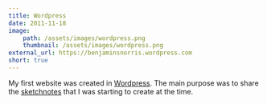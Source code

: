 ```yaml
---
title: Wordpress
date: 2011-11-18
image:
    path: /assets/images/wordpress.png
    thumbnail: /assets/images/wordpress.png
external_url: https://benjaminsnorris.wordpress.com
short: true
---
```


My first website was created in [Wordpress](https://wordpress.com). The main purpose was to share the [sketchnotes](/tags/sketchnotes/all/#2013) that I was starting to create at the time.
